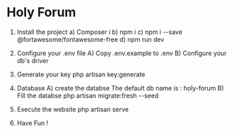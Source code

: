 # Holy Forum

1) Install the project
a) Composer i
b) npm i
c) npm i --save @fortawesome/fontawesome-free
d) npm run dev

2) Configure your .env file
A) Copy .env.example to .env
B) Configure your db's driver

3) Generate your key
php artisan key:generate

4) Database 
A) create the databse
The default db name is : holy-forum
B) Fill the databse
php artisan migrate:fresh --seed

5) Execute the website
php artisan serve

6) Have Fun !
